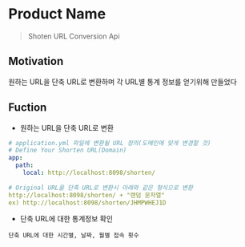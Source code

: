 # Product Name
> Shoten URL Conversion Api

## Motivation
원하는 URL을 단축 URL로 변환하며 각 URL별 통계 정보를 얻기위해 만들었다

## Fuction
* 원하는 URL을 단축 URL로 변환
```yml
# application.yml 파일에 변환될 URL 정의(도메인에 맞게 변경할 것)
# Define Your Shorten URL(Domain)
app:
  path:
    local: http://localhost:8098/shorten/
    
# Original URL을 단축 URL로 변환시 아래와 같은 형식으로 변환
http://localhost:8098/shorten/ + "랜덤 문자열"
ex) http://localhost:8098/shorten/JHMPWHEJ1D
```
* 단축 URL에 대한 통계정보 확인
```text
단축 URL에 대한 시간별, 날짜, 월별 접속 횟수
```

